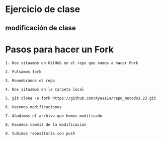 # Ejercicio de clase

## modificación de clase

# Pasos para hacer un Fork

    1. Nos situamos en GitHub en el repo que vamos a hacer Fork

    2. Pulsamos fork

    3. Renombramos el repo

    4. Nos situamos en la carpeta local

    5. git clone -o fork https://github.com/Ayesa14/repo_metodo3.23.git

    6. Hacemos modificaciones

    7. Añadimos el archivo que hemos modificado

    8. Hacemos commit de la modificación

    9. Subimos repositorio con push
